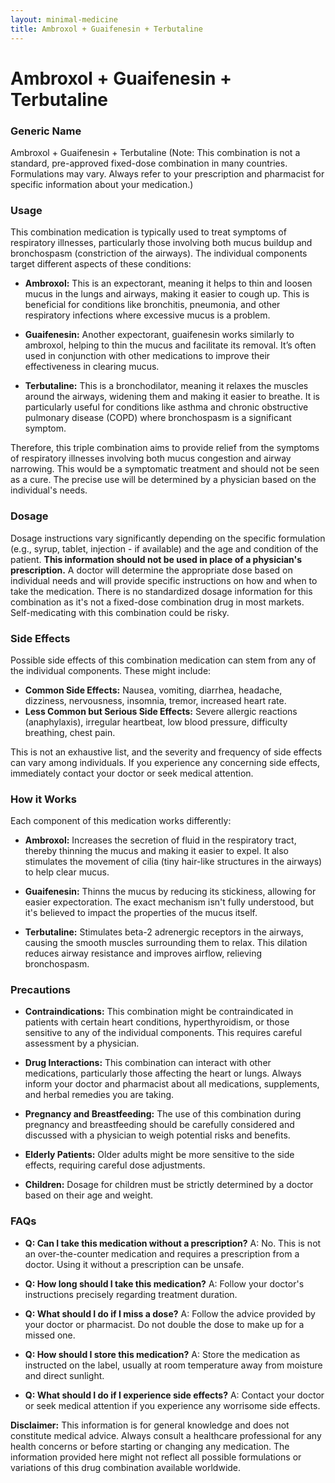 ```yaml
---
layout: minimal-medicine
title: Ambroxol + Guaifenesin + Terbutaline
---
```


# Ambroxol + Guaifenesin + Terbutaline
### Generic Name
Ambroxol + Guaifenesin + Terbutaline  (Note: This combination is not a standard, pre-approved fixed-dose combination in many countries.  Formulations may vary.  Always refer to your prescription and pharmacist for specific information about your medication.)

### Usage
This combination medication is typically used to treat symptoms of respiratory illnesses, particularly those involving both mucus buildup and bronchospasm (constriction of the airways).  The individual components target different aspects of these conditions:

* **Ambroxol:** This is an expectorant, meaning it helps to thin and loosen mucus in the lungs and airways, making it easier to cough up. This is beneficial for conditions like bronchitis, pneumonia, and other respiratory infections where excessive mucus is a problem.

* **Guaifenesin:**  Another expectorant, guaifenesin works similarly to ambroxol, helping to thin the mucus and facilitate its removal.  It’s often used in conjunction with other medications to improve their effectiveness in clearing mucus.

* **Terbutaline:** This is a bronchodilator, meaning it relaxes the muscles around the airways, widening them and making it easier to breathe.  It is particularly useful for conditions like asthma and chronic obstructive pulmonary disease (COPD) where bronchospasm is a significant symptom.

Therefore, this triple combination aims to provide relief from the symptoms of respiratory illnesses involving both mucus congestion and airway narrowing.  This would be a symptomatic treatment and should not be seen as a cure.  The precise use will be determined by a physician based on the individual's needs.


### Dosage
Dosage instructions vary significantly depending on the specific formulation (e.g., syrup, tablet, injection - if available) and the age and condition of the patient.  **This information should not be used in place of a physician's prescription.**  A doctor will determine the appropriate dose based on individual needs and will provide specific instructions on how and when to take the medication.  There is no standardized dosage information for this combination as it's not a fixed-dose combination drug in most markets.  Self-medicating with this combination could be risky.


### Side Effects
Possible side effects of this combination medication can stem from any of the individual components.  These might include:

* **Common Side Effects:** Nausea, vomiting, diarrhea, headache, dizziness, nervousness, insomnia, tremor, increased heart rate.
* **Less Common but Serious Side Effects:**  Severe allergic reactions (anaphylaxis), irregular heartbeat, low blood pressure, difficulty breathing, chest pain.

This is not an exhaustive list, and the severity and frequency of side effects can vary among individuals. If you experience any concerning side effects, immediately contact your doctor or seek medical attention.


### How it Works
Each component of this medication works differently:

* **Ambroxol:** Increases the secretion of fluid in the respiratory tract, thereby thinning the mucus and making it easier to expel.  It also stimulates the movement of cilia (tiny hair-like structures in the airways) to help clear mucus.

* **Guaifenesin:**  Thinns the mucus by reducing its stickiness, allowing for easier expectoration.  The exact mechanism isn't fully understood, but it's believed to impact the properties of the mucus itself.

* **Terbutaline:** Stimulates beta-2 adrenergic receptors in the airways, causing the smooth muscles surrounding them to relax. This dilation reduces airway resistance and improves airflow, relieving bronchospasm.


### Precautions
* **Contraindications:**  This combination might be contraindicated in patients with certain heart conditions, hyperthyroidism, or those sensitive to any of the individual components.  This requires careful assessment by a physician.

* **Drug Interactions:**  This combination can interact with other medications, particularly those affecting the heart or lungs.  Always inform your doctor and pharmacist about all medications, supplements, and herbal remedies you are taking.

* **Pregnancy and Breastfeeding:** The use of this combination during pregnancy and breastfeeding should be carefully considered and discussed with a physician to weigh potential risks and benefits.

* **Elderly Patients:**  Older adults might be more sensitive to the side effects, requiring careful dose adjustments.

* **Children:**  Dosage for children must be strictly determined by a doctor based on their age and weight.


### FAQs

* **Q: Can I take this medication without a prescription?** A: No. This is not an over-the-counter medication and requires a prescription from a doctor.  Using it without a prescription can be unsafe.

* **Q: How long should I take this medication?** A:  Follow your doctor's instructions precisely regarding treatment duration.

* **Q: What should I do if I miss a dose?** A:  Follow the advice provided by your doctor or pharmacist.  Do not double the dose to make up for a missed one.

* **Q: How should I store this medication?** A: Store the medication as instructed on the label, usually at room temperature away from moisture and direct sunlight.

* **Q: What should I do if I experience side effects?** A: Contact your doctor or seek medical attention if you experience any worrisome side effects.


**Disclaimer:** This information is for general knowledge and does not constitute medical advice.  Always consult a healthcare professional for any health concerns or before starting or changing any medication.  The information provided here might not reflect all possible formulations or variations of this drug combination available worldwide.
